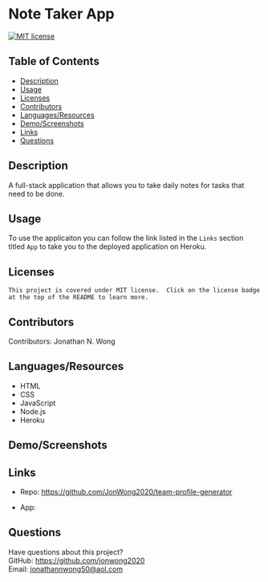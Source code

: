 # Note Taker App

  [![MIT license](https://img.shields.io/badge/License-MIT-green.svg)](https://lbesson.mit-license.org/)
  
  ## Table of Contents
  * [Description](#description)
  * [Usage](#usage)
  * [Licenses](#licenses)
  * [Contributors](#contributors)
  * [Languages/Resources](#Languages/Resources)
  * [Demo/Screenshots](#Demo/Screenshots)
  * [Links](#links)
  * [Questions](#questions)
  
  ## Description
  A full-stack application that allows you to take daily notes for tasks that need to be done.  
  
  ## Usage
  To use the applicaiton you can follow the link listed in the `Links` section titled `App` to take you to the deployed application on Heroku.
  
  ## Licenses
    This project is covered under MIT license.  Click on the license badge at the top of the README to learn more.
  
  ## Contributors
  Contributors:  Jonathan N. Wong
  
  ## Languages/Resources

  * HTML
  * CSS
  * JavaScript
  * Node.js
  * Heroku

  ## Demo/Screenshots

  

  ## Links 
  
  * Repo:  https://github.com/JonWong2020/team-profile-generator

  * App: 

  ## Questions
  Have questions about this project?  
  GitHub: https://github.com/jonwong2020  
  Email: jonathannwong50@aol.com
  
  